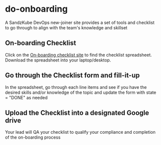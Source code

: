 # do-onboarding
A SandzKube DevOps new-joiner site provides a set of tools and checklist to go through to align with the team's knowledge and skillset

## On-boarding Checklist
Click on the [On-boarding checklist site](http://on-boarding.ml) to find the checklist spreadsheet. Download the spreadsheet into your laptop/desktop.

## Go through the Checklist form and fill-it-up 
In the spreadsheet, go through each line items and see if you have the desired skills and/or knowledge of the topic and update the form with state = "DONE" as needed

## Upload the Checklist into a designated Google drive
Your lead will QA your checklist to qualify your compliance and completion of the on-boarding process
